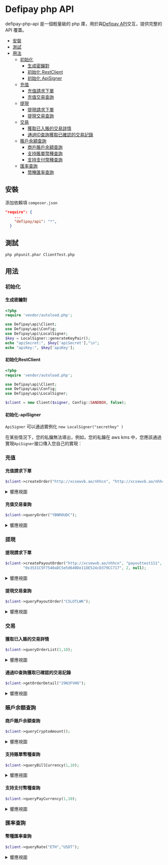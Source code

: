 # Defipay php API

defipay-php-api 是一個輕量級的 php 庫，用於與[Defipay API](http://doc.defipay.biz/)交互，提供完整的 API 覆蓋。


* [安裝](#安裝)
* [測試](#測試)
* [用法](#用法)
    * [初始化](#初始化)
        * [生成密鑰對](#生成密鑰對)
        * [初始化 RestClient](#初始化RestClient)
        * [初始化 ApiSigner](#初始化-apisigner)
    * [充值](#充值)
        * [充值請求下單](#充值請求下單)
        * [充值交易查詢](#充值交易查詢)
    * [提現](#提現)
        * [提現請求下單](#提現請求下單)
        * [提現交易查詢](#提現交易查詢)
    * [交易](#交易)
        * [獲取已入賬的交易詳情](#獲取已入賬的交易詳情)
        * [通過ID查詢獲取已確認的交易記錄](#通過ID查詢獲取已確認的交易記錄)
    * [賬戶余額查詢](#賬戶余額查詢)
        * [商戶賬戶余額查詢](#商戶賬戶余額查詢)
        * [支持賬單幣種查詢](#支持賬單幣種查詢)
        * [支持支付幣種查詢](#支持支付幣種查詢)
    * [匯率查詢](#匯率查詢)
        * [幣種匯率查詢](#幣種匯率查詢)

## 安裝

添加依賴項 `composer.json`

``` json
"require": {
    ...
    "defipay/api": "*",
  }
```

## 測試

```
php phpunit.phar ClientTest.php
```

## 用法

### 初始化

#### 生成密鑰對
```php
<?php
require 'vendor/autoload.php';

use Defipay\api\Client;
use Defipay\api\Config;
use Defipay\api\LocalSigner;
$key = LocalSigner::generateKeyPair();
echo "apiSecret:", $key['apiSecret'],"\n";
echo "apiKey:", $key['apiKey'];
```

#### 初始化RestClient

```php
<?php
require 'vendor/autoload.php';

use Defipay\api\Client;
use Defipay\api\Config;
use Defipay\api\LocalSigner;

$client = new Client($signer, Config::SANDBOX, false);
```

#### 初始化-apiSigner


`ApiSigner` 可以通過實例化 `new LocalSigner("secretkey" )`

在某些情況下，您的私鑰無法導出，例如，您的私鑰在 aws kms 中，您應該通過實現`ApiSigner`接口傳入您自己的實現：

### 充值

#### 充值請求下單
```php
$client->createOrder("http://xcsewvb.ao/nhhcn", "http://xcsewvb.ao/nhhcn", "test1234124", "1000","USDT", "2");
```
<details>
<summary>響應視圖</summary>


```php
{"code":200,"msg":"OK","data":{"cashierUrl":"http:\/\/www.defipay.biz\/customer\/#\/order\/1SQKTD17","tokenInfo":[],"memberTransNo":"test122234124","currency":"USDT","currencyLogoUrl":"https:\/\/defipay-test.oss-cn-hangzhou.aliyuncs.com\/defipay_v_1.0\/1b88c0c2dba04080bd3165843de3ffae.png","amount":"1000","transNo":"1SQKTD17"},"success":true}
```
</details>

#### 充值交易查詢
```php
$client->queryOrder("YBNROUDC");
```
<details>
<summary>響應視圖</summary>


```php
{"code":200,"msg":"OK","data":{"id":null,"transNo":"YBNROUDC","memberTransNo":"test1234124","memberSeq":"80000029","amount":"1000","currency":"USDT","toAddress":"","shortName":"","billAmount":"","state":"300","createTime":"1651905450","settleTime":"0"},"success":true}
```
</details>


### 提現
#### 提現請求下單
```php
$client->createPayoutOrder("http://xcsewvb.ao/nhhcn", "payouttest111", "1000", "USDT",
        "0x3531C5F7540aDC5e5d640De11DE524cD379CC717", 2, null);
```
<details>
<summary>響應視圖</summary>

```php
{"code":200,"msg":"OK","data":{"transNo":"C5LOTLWK","memberTransNo":"payouttest111","currency":"USDT","amount":"1000","tokenId":2,"tokenAmount":"0.374510748524758788"},"success":true}
```
</details>

#### 提現交易查詢
```php
$client->queryPayoutOrder("C5LOTLWK");
```
<details>
<summary>響應視圖</summary>


```php
{"code":200,"msg":"OK","data":{"id":null,"transNo":"C5LOTLWK","memberTransNo":"payouttest111","memberSeq":"80000029","amount":"1000","currency":"USDT","toAddress":"0x3531C5F7540aDC5e5d640De11DE524cD379CC717","shortName":"ETH","billAmount":"0.374510748524758788","state":"300","createTime":"1651906147","settleTime":"0"},"success":true}
```
</details>

### 交易

#### 獲取已入賬的交易詳情
```php
$client->queryOrderList(1,10);
```
<details>
<summary>響應視圖</summary>


```php
{"code":200,"msg":"OK","data":[{"id":4546,"transNo":"C5LOTLWK","memberTransNo":"payouttest111","memberSeq":"80000029","amount":"1000","currency":"USDT","toAddress":"0x3531C5F7540aDC5e5d640De11DE524cD379CC717","shortName":"ETH","billAmount":"0.374510748524758788","state":"300","createTime":"1651906147","settleTime":"0"},{"id":3170,"transNo":"1SQKTD17","memberTransNo":"test122234124","memberSeq":"80000029","amount":"1000","currency":"USDT","toAddress":"","shortName":"","billAmount":"","state":"300","createTime":"1651905865","settleTime":"0"}],"success":true}
```
</details>

#### 通過ID查詢獲取已確認的交易記錄
```php
$client->getOrderDetail("29N3FVHO");
```
<details>
<summary>響應視圖</summary>


```php
{"code":200,"msg":"OK","data":{"id":2873,"transNo":"29N3FVHO","memberTransNo":"202205050000000001","memberSeq":"80000020","amount":"0.1","currency":"ETH","toAddress":"0x8034761a6b9b2aa11f5b5fc9c5539a8061e0d759","shortName":"ETH","billAmount":"0.1","state":"200","createTime":"1651750925","settleTime":"1651754339"},"success":true}
```
</details>

### 賬戶余額查詢
#### 商戶賬戶余額查詢
```php
$client->queryCryptoAmount();
```
<details>
<summary>響應視圖</summary>


```php
{"code":200,"msg":"OK","data":[{"totalAmount":0,"frozenAmount":0,"availableAmount":0,"tokenId":2,"shortName":"ETH","name":"Ether","displayName":"ETH","logoUrl":"https:\/\/defipay-test.oss-cn-hangzhou.aliyuncs.com\/defipay_v_1.0\/ba40da70bed74489a7ed6adaed495763.png"},{"totalAmount":0,"frozenAmount":0,"availableAmount":0,"tokenId":3,"shortName":"USDT","name":"Tether","displayName":"USDT-ERC20","logoUrl":"https:\/\/defipay-test.oss-cn-hangzhou.aliyuncs.com\/defipay_v_1.0\/1b88c0c2dba04080bd3165843de3ffae.png"}],"success":true}
```
</details>

#### 支持賬單幣種查詢
```php
$client->queryBillCurrency(1,10);
```
<details>
<summary>響應視圖</summary>


```php
{"code":200,"msg":"OK","data":[{"assertId":"AED","typeIsCrypto":0},{"assertId":"AUD","typeIsCrypto":0},{"assertId":"BRC","typeIsCrypto":0},{"assertId":"BYN","typeIsCrypto":0},{"assertId":"CAD","typeIsCrypto":0},{"assertId":"CHF","typeIsCrypto":0},{"assertId":"CLP","typeIsCrypto":0},{"assertId":"CNY","typeIsCrypto":0},{"assertId":"DEM","typeIsCrypto":0},{"assertId":"DKK","typeIsCrypto":0}],"success":true}
```
</details>

#### 支持支付幣種查詢
```php
$client->queryPayCurrency(1,10);
```
<details>
<summary>響應視圖</summary>


```php
{"code":200,"msg":"OK","data":[{"id":1,"name":"BTC","displayName":"BTC","shortName":"BTC","logoUrl":"https:\/\/defipay-test.oss-cn-hangzhou.aliyuncs.com\/defipay_v_1.0\/8f6e5e2382f94028b87307ad5c73c52e.png","chainAssertId":null,"chainAssertDecimal":"6"},{"id":2,"name":"Ether","displayName":"ETH","shortName":"ETH","logoUrl":"https:\/\/defipay-test.oss-cn-hangzhou.aliyuncs.com\/defipay_v_1.0\/ba40da70bed74489a7ed6adaed495763.png","chainAssertId":null,"chainAssertDecimal":"18"},{"id":3,"name":"Tether","displayName":"USDT-ERC20","shortName":"USDT","logoUrl":"https:\/\/defipay-test.oss-cn-hangzhou.aliyuncs.com\/defipay_v_1.0\/1b88c0c2dba04080bd3165843de3ffae.png","chainAssertId":"0xdac17f958d2ee523a2206206994597c13d831ec7","chainAssertDecimal":"6"},{"id":4,"name":"Binance Coin","displayName":"BNB","shortName":"BNB","logoUrl":"https:\/\/defipay-test.oss-cn-hangzhou.aliyuncs.com\/defipay_v_1.0\/6300d391da1642c58c6673f32235db89.png","chainAssertId":null,"chainAssertDecimal":"18"},{"id":5,"name":"USDC","displayName":"USDC-ERC20","shortName":"USDC","logoUrl":"https:\/\/defipay-test.oss-cn-hangzhou.aliyuncs.com\/defipay_v_1.0\/b5afa9c1d46842cea775d3e63c9287b7.png","chainAssertId":"0xa0b86991c6218b36c1d19d4a2e9eb0ce3606eb48","chainAssertDecimal":"6"},{"id":6,"name":"Ripple","displayName":"XRP-BEP20","shortName":"XRP","logoUrl":"https:\/\/defipay-test.oss-cn-hangzhou.aliyuncs.com\/defipay_v_1.0\/7df1c4bc20054894b52b4aa6a7ae1e81.png","chainAssertId":"0x1d2f0da169ceb9fc7b3144628db156f3f6c60dbe","chainAssertDecimal":"18"},{"id":7,"name":"Cardano","displayName":"ADA-BEP20","shortName":"ADA","logoUrl":"https:\/\/defipay-test.oss-cn-hangzhou.aliyuncs.com\/defipay_v_1.0\/35d6f3167e9c4a9dae0ef34c50a1deb0.png","chainAssertId":"0x3ee2200efb3400fabb9aacf31297cbdd1d435d47","chainAssertDecimal":"18"},{"id":8,"name":"Solana","displayName":"SOL","shortName":"SOL","logoUrl":"https:\/\/defipay-test.oss-cn-hangzhou.aliyuncs.com\/defipay_v_1.0\/068abeb1076c40189d64c69cf70ed6e6.png","chainAssertId":null,"chainAssertDecimal":"18"},{"id":9,"name":"Luna Coin","displayName":"LUNA","shortName":"LUNA","logoUrl":"https:\/\/defipay-test.oss-cn-hangzhou.aliyuncs.com\/defipay_v_1.0\/a8a96dd9240c425291bb87178aae935c.png","chainAssertId":null,"chainAssertDecimal":"18"},{"id":10,"name":"AVAX","displayName":"AVAX-C","shortName":"AVAX","logoUrl":"https:\/\/defipay-test.oss-cn-hangzhou.aliyuncs.com\/defipay_v_1.0\/62f25f5cf608415587a7cda95d9238c0.png","chainAssertId":null,"chainAssertDecimal":"18"}],"success":true}
```
</details>


### 匯率查詢
#### 幣種匯率查詢
```php
$client->queryRate("ETH","USDT");
```
<details>
<summary>響應視圖</summary>


```php
{"code":200,"msg":"OK","data":{"rate":"2669.8356867640886695401071913","rateTime":1651896014},"success":true}
```
</details>


